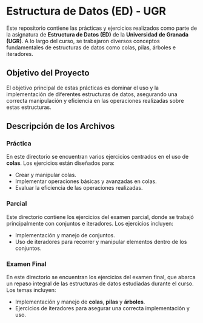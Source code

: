 # Estructura de Datos (ED) - UGR

Este repositorio contiene las prácticas y ejercicios realizados como parte de la asignatura de **Estructura de Datos (ED)** de la **Universidad de Granada (UGR)**. A lo largo del curso, se trabajaron diversos conceptos fundamentales de estructuras de datos como colas, pilas, árboles e iteradores.

## Objetivo del Proyecto

El objetivo principal de estas prácticas es dominar el uso y la implementación de diferentes estructuras de datos, asegurando una correcta manipulación y eficiencia en las operaciones realizadas sobre estas estructuras.

## Descripción de los Archivos

### Práctica

En este directorio se encuentran varios ejercicios centrados en el uso de **colas**. Los ejercicios están diseñados para:
- Crear y manipular colas.
- Implementar operaciones básicas y avanzadas en colas.
- Evaluar la eficiencia de las operaciones realizadas.

### Parcial

Este directorio contiene los ejercicios del examen parcial, donde se trabajó principalmente con conjuntos e iteradores. Los ejercicios incluyen:
- Implementación y manejo de conjuntos.
- Uso de iteradores para recorrer y manipular elementos dentro de los conjuntos.

### Examen Final

En este directorio se encuentran los ejercicios del examen final, que abarca un repaso integral de las estructuras de datos estudiadas durante el curso. Los temas incluyen:
- Implementación y manejo de **colas**, **pilas** y **árboles**.
- Ejercicios de iteradores para asegurar una correcta implementación y uso.

